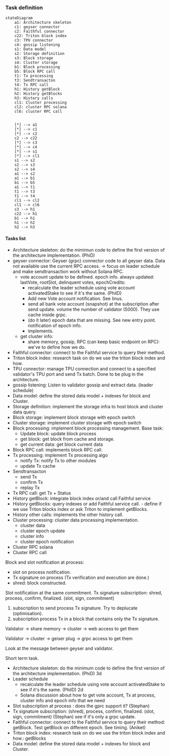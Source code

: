 ### Task definition

```mermaid
stateDiagram
    a1: Architecture skeleton
    c1: geyser connector
    c2: Faithful connector
    c22: Triton block index
    c3: TPU connector
    c4: gossip listening
    s1: Data model
    s2: Storage definition
    s3: Block storage
    s4: Cluster storage
    b1: Block processing
    b5: Block RPC call
    t1: Tx processing
    t3: Sendtransacton
    t4: Tx RPC call
    h1: History getBlock
    h2: History getBlocks
    h3: History calls
    cl1: Cluster processing
    cl2: cluster RPC solana
    cl6: cluster RPC call

    
    [*] --> a1
    [*] --> c1
    [*] --> c2
    c2 --> c22
    [*] --> c3
    [*] --> c4
    [*] --> s1
    [*] --> cl1
    s1 --> s2
    s2 --> s3
    s2 --> s4
    a1 --> s2
    a1 --> b1
    b1 --> b5
    a1 --> t1
    t1 --> t3
    t1 --> t4
    cl1 --> cl2
    cl1 --> cl6
    s3 --> h1
    c22 --> h1
    b1 --> h1
    h1 --> h2
    h2 --> h3
```


#### Tasks list

- Architecture skeleton: do the mimimun code to define the first version of the architecture implementation. (PhiD)
- geyser connector: Geyser (grpc) connector code to all geyser data. Data not available use the current RPC access.
    -> focus on leader schedule and make sendtransaction work without Solana RPC. 
    - vote account update to be defined. epoch info. always updated: lastVote, rootSlot, delinquent votes, epochCredits: 
        - recalculate the leader schedule using vote account activatedStake to see if it's the same. (PhilD)
        - Add new Vote account notification. See linus.
        - send all bank vote account (snapshot) at the subscription after send update. volume the number of validator (5000). They use cache inside grpc.
        - (do it later) epoch data that are missing. See new entry point. notification of epoch info.
        - implements.
    - get cluster info:
      - share memory, gossip, RPC (can keep basic endpoint on RPC): we've to define how we do.
- Faithful connector: connect to the Faithful service to query their method.
- Triton block index: research task on do we use the triton block index and how.
- TPU connector: manage TPU connection and connect to a specified validator's TPU port and send Tx batch. Done to be plug in the architecture.
- gossip listening: Listen to validator gossip and extract data. (leader schedule)
- Data model: define the stored data model + indexes for block and Cluster.
- Storage definition: implement the storage infra to host block and cluster data query.
- Block storage: implement block storage with epoch switch
- Cluster storage: implement cluster storage with epoch switch
- Block processing: implement block processing management. Base task:
    - Update block: update block process
    - get block: get block from cache and storage.
    - get current data: get block current data
- Block RPC call: implements block RPC call.
- Tx processing: implement Tx processing algo
    - notify Tx: notify Tx to other modules
    - update Tx cache
- Sendtransacton
    - send Tx
    - confirm Tx
    - replay Tx
- Tx RPC call: get Tx + Status
- History getBlock: integrate block index or/and call Faithful service
- History getBlocks: query indexes or add Faithful service call.
        - define if we use Triton blocks index or ask Triton to implement getBlocks.
- History other calls: implements the other history call.
- Cluster processing: cluster data processing implementation.
    - cluster data
    - cluster epoch update
    - cluster info
    - cluster epoch notification
- Cluster RPC solana
- Cluster RPC call

Block and slot notification at process:
 * slot on process notification.
 * Tx signature on process (Tx verification and execution are done.)
 * shred: block constructed.

Slot notification at the same commitment.
Tx signature subscription: shred, process, confirm, finalized. (slot, sign, commitment)

1) subscription to send process Tx signature. Try to deplucate (optimisation).
2) subscription process Tx in a block that contains only the Tx signature.


Validator -> share memory -> cluster -> web access to get them

Validator -> cluster -> geiser plug -> grpc access to get them

 Look at the message between geyser and validator.

Short term task.
- Architecture skeleton: do the minimum code to define the first version of the architecture implementation. (PhiD) 3d
- Leader schedule
  - recalculate the leader schedule using vote account activatedStake to see if it's the same. (PhilD) 2d
  - Solana discussion about how to get vote account, Tx at process, cluster info and epoch info that we need
- Slot subscription at process : does the gprc support it? (Stephan)
- Tx signature subscription: (shred), process, confirm, finalized. (slot, sign, commitment) (Stephan) see if it's only a grpc update.
- Faithful connector: connect to the Faithful service to query their method: getBlock. Test getBlock on different epoch. See timing. (Aniket)
- Triton block index: research task on do we use the triton block index and how.: getBlocks
- Data model: define the stored data model + indexes for block and Cluster.
